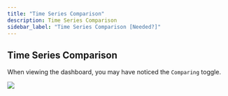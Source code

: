 ```yaml
---
title: "Time Series Comparison"
description: Time Series Comparison
sidebar_label: "Time Series Comparison [Needed?]"
---
```


## Time Series Comparison

When viewing the dashboard, you may have noticed the `Comparing` toggle.

<img src = '/img/tutorials/205/time-series.gif' class='rounded-gif' />
<br />

